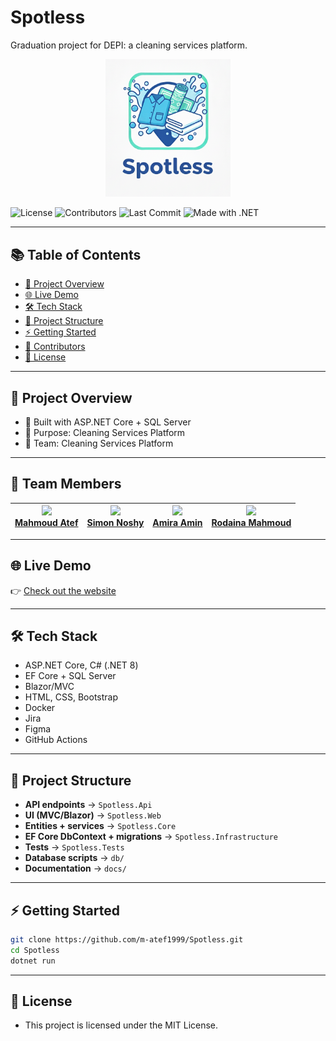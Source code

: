 # Spotless

Graduation project for DEPI: a cleaning services platform.

<p align="center">
  <img src="docs/spotless_logo.png" alt="Project Logo" width="200"/>
</p>

![License](https://img.shields.io/github/license/m-atef1999/Spotless)
![Contributors](https://img.shields.io/github/contributors/m-atef1999/HSpotless)
![Last Commit](https://img.shields.io/github/last-commit/m-atef1999/Spotless)
![Made with .NET](https://img.shields.io/badge/Made%20with-.NET-blue)

---

## 📚 Table of Contents
- [📌 Project Overview](#-project-overview)
- [🌐 Live Demo](#-live-demo)
- [🛠 Tech Stack](#-tech-stack)
- [📂 Project Structure](#-project-structure)
- [⚡ Getting Started](#-getting-started)
- [👥 Contributors](#-team-members)
- [📄 License](#-license)

---

## 📌 Project Overview
- 🔧 Built with ASP.NET Core + SQL Server
- 🎯 Purpose: Cleaning Services Platform
- 👥 Team: Cleaning Services Platform

---

## 👥 Team Members

| <a href="https://github.com/m-atef1999"><img src="https://github.com/m-atef1999.png?size=100" width="100"/><br /><span style="font-size:14px;"><b>Mahmoud Atef</b></span></a> | <a href="https://github.com/simonnoshy"><img src="https://github.com/simonnoshy.png?size=100" width="100"/><br /><span style="font-size:14px;"><b>Simon Noshy</b></span></a> | <a href="https://github.com/amiraamin279-collab"><img src="https://github.com/amiraamin279-collab.png?size=100" width="100"/><br /><span style="font-size:14px;"><b>Amira Amin</b></span></a> | <a href="https://github.com/RodainaMahmoud"><img src="https://github.com/RodainaMahmoud.png?size=100" width="100"/><br /><span style="font-size:14px;"><b>Rodaina Mahmoud</b></span></a> |
|---|---|---|---|

---

## 🌐 Live Demo
👉 [Check out the website](https://preview--quickclean-wash-wave.lovable.app/)

---

## 🛠 Tech Stack
- ASP.NET Core, C# (.NET 8)
- EF Core + SQL Server
- Blazor/MVC
- HTML, CSS, Bootstrap
- Docker
- Jira
- Figma
- GitHub Actions

---

## 📂 Project Structure
- **API endpoints** → `Spotless.Api`
- **UI (MVC/Blazor)** → `Spotless.Web`
- **Entities + services** → `Spotless.Core`
- **EF Core DbContext + migrations** → `Spotless.Infrastructure`
- **Tests** → `Spotless.Tests`
- **Database scripts** → `db/`
- **Documentation** → `docs/`

---

## ⚡ Getting Started

```bash
git clone https://github.com/m-atef1999/Spotless.git
cd Spotless
dotnet run
```
---
## 📄 License

- This project is licensed under the MIT License.
